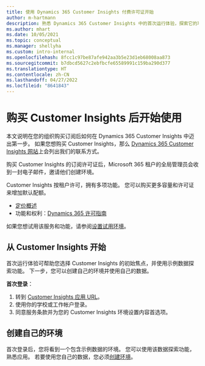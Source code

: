 ```yaml
---
title: 使用 Dynamics 365 Customer Insights 付费许可证开始
author: m-hartmann
description: 熟悉 Dynamics 365 Customer Insights 中的首次运行体验，探索它的功能。
ms.author: mhart
ms.date: 10/05/2021
ms.topic: conceptual
ms.manager: shellyha
ms.custom: intro-internal
ms.openlocfilehash: 8fcc1c97be87afe942aa3b5e23d1eb68008aa873
ms.sourcegitcommit: b7dbcd5627c2ebfbcfe65589991c159ba290d377
ms.translationtype: HT
ms.contentlocale: zh-CN
ms.lasthandoff: 04/27/2022
ms.locfileid: "8641843"
---
```

# <a name="get-started-after-purchasing-customer-insights"></a>购买 Customer Insights 后开始使用

本文说明在您的组织购买订阅后如何在 Dynamics 365 Customer Insights 中迈出第一步。 如果您想购买 Customer Insights，那么 [Dynamics 365 Customer Insights 网站](https://dynamics.microsoft.com/ai/customer-insights/)上会列出我们的联系方式。 

购买 Customer Insights 的订阅许可证后，Microsoft 365 租户的全局管理员会收到一封电子邮件，邀请他们创建环境。 

Customer Insights 按租户许可，拥有多项功能。 您可以购买更多容量和许可证来增加默认配额。 
- [定价概述](https://dynamics.microsoft.com/ai/customer-insights/pricing/)
- 功能和权利：[Dynamics 365 许可指南](https://go.microsoft.com/fwlink/?LinkId=866544)

如果您想试用该服务和功能，请参阅[设置试用环境](trial-signup.md)。

## <a name="start-with-customer-insights"></a>从 Customer Insights 开始

首次运行体验可帮助您选择 Customer Insights 的初始焦点，并使用示例数据探索功能。 下一步，您可以创建自己的环境并使用自己的数据。

**首次登录**：

1. 转到 [Customer Insights 应用 URL](https://home.ci.ai.dynamics.com)。
1. 使用你的学校或工作帐户登录。 
1. 同意服务条款并为您的 Customer Insights 环境设置内容首选项。

## <a name="create-your-own-environment"></a>创建自己的环境

首次登录后，您将看到一个包含示例数据的环境。 您可以使用该数据探索功能，熟悉应用。 若要使用您自己的数据，您必须[创建环境](create-environment.md)。